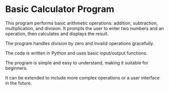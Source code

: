 # Basic Calculator Program

This program performs basic arithmetic operations: addition, subtraction, multiplication, and division.
It prompts the user to enter two numbers and an operation, then calculates and displays the result.

The program handles division by zero and invalid operations gracefully.

The code is written in Python and uses basic input/output functions.

The program is simple and easy to understand, making it suitable for beginners.

It can be extended to include more complex operations or a user interface in the future.
